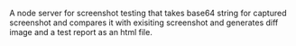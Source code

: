 A node server for screenshot testing that takes base64 string for captured screenshot and compares it with exisiting screenshot and generates diff image and a test report as an html file.